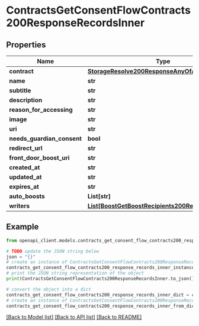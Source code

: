 # ContractsGetConsentFlowContracts200ResponseRecordsInner


## Properties

Name | Type | Description | Notes
------------ | ------------- | ------------- | -------------
**contract** | [**StorageResolve200ResponseAnyOfAnyOf**](StorageResolve200ResponseAnyOfAnyOf.md) |  | 
**name** | **str** |  | 
**subtitle** | **str** |  | [optional] 
**description** | **str** |  | [optional] 
**reason_for_accessing** | **str** |  | [optional] 
**image** | **str** |  | [optional] 
**uri** | **str** |  | 
**needs_guardian_consent** | **bool** |  | [optional] 
**redirect_url** | **str** |  | [optional] 
**front_door_boost_uri** | **str** |  | [optional] 
**created_at** | **str** |  | 
**updated_at** | **str** |  | 
**expires_at** | **str** |  | [optional] 
**auto_boosts** | **List[str]** |  | [optional] 
**writers** | [**List[BoostGetBoostRecipients200ResponseInnerTo]**](BoostGetBoostRecipients200ResponseInnerTo.md) |  | [optional] 

## Example

```python
from openapi_client.models.contracts_get_consent_flow_contracts200_response_records_inner import ContractsGetConsentFlowContracts200ResponseRecordsInner

# TODO update the JSON string below
json = "{}"
# create an instance of ContractsGetConsentFlowContracts200ResponseRecordsInner from a JSON string
contracts_get_consent_flow_contracts200_response_records_inner_instance = ContractsGetConsentFlowContracts200ResponseRecordsInner.from_json(json)
# print the JSON string representation of the object
print(ContractsGetConsentFlowContracts200ResponseRecordsInner.to_json())

# convert the object into a dict
contracts_get_consent_flow_contracts200_response_records_inner_dict = contracts_get_consent_flow_contracts200_response_records_inner_instance.to_dict()
# create an instance of ContractsGetConsentFlowContracts200ResponseRecordsInner from a dict
contracts_get_consent_flow_contracts200_response_records_inner_from_dict = ContractsGetConsentFlowContracts200ResponseRecordsInner.from_dict(contracts_get_consent_flow_contracts200_response_records_inner_dict)
```
[[Back to Model list]](../README.md#documentation-for-models) [[Back to API list]](../README.md#documentation-for-api-endpoints) [[Back to README]](../README.md)


